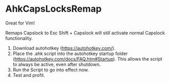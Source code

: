 # AhkCapsLocksRemap

Great for Vim!

Remaps Capslock to Esc
Shift + Capslock will still activate normal Capslock functionality.

1. Download autohotkey (https://autohotkey.com/).
1. Place the .ahk script into the autohotkey startup folder (https://autohotkey.com/docs/FAQ.htm#Startup). This allows the script to always be active, even after shutdown.
1. Run the Script to go into effect now.
1. Test and profit.
